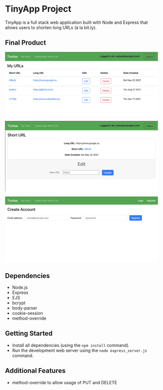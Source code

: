 # TinyApp Project

TinyApp is a full stack web application built with Node and Express that allows users to shorten long URLs (à la bit.ly).

## Final Product

!["Screenshot of URLs page"](https://github.com/aaron-s-kim/tinyApp/blob/master/docs/urls-page.png)

!["Screenshot of shortURL page"](https://github.com/aaron-s-kim/tinyApp/blob/master/docs/shortURL-page.png)

!["Screenshot of register page"](https://github.com/aaron-s-kim/tinyApp/blob/master/docs/register-page.png)

## Dependencies

- Node.js
- Express
- EJS
- bcrypt
- body-parser
- cookie-session
- method-override

## Getting Started

- Install all dependencies (using the `npm install` command).
- Run the development web server using the `node express_server.js` command.

## Additional Features
- method-override to allow usage of PUT and DELETE